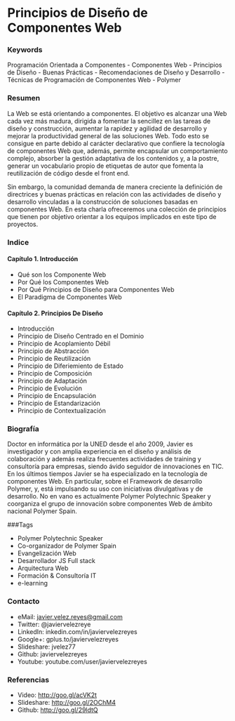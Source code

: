 Principios de Diseño de Componentes Web
=======================================

### Keywords

Programación Orientada a Componentes - Componentes Web - Principios de Diseño - Buenas Prácticas - Recomendaciones de Diseño y Desarrollo - Técnicas de Programación de Componentes Web - Polymer

### Resumen

La Web se está orientando a componentes. El objetivo es alcanzar una Web cada vez más madura, dirigida a fomentar la sencillez en las tareas de diseño y construcción, aumentar la rapidez y agilidad de desarrollo y mejorar la productividad general de las soluciones Web. Todo esto se consigue en parte debido al carácter declarativo que confiere la tecnología de componentes Web que, además, permite encapsular un  comportamiento complejo, absorber la gestión adaptativa de los contenidos y, a la postre, generar un vocabulario propio de etiquetas de autor que fomenta la reutilización de código desde el front end.

Sin embargo, la comunidad demanda de manera creciente la definición de directrices y buenas prácticas en relación con las actividades de diseño y desarrollo vinculadas a la construcción de soluciones basadas en componentes Web. En esta charla ofreceremos una colección de principios que tienen por objetivo orientar a los equipos implicados en este tipo de proyectos. 

### Indice

#### Capítulo 1. Introducción
- Qué son los Componente Web
- Por Qué los Componentes Web
- Por Qué Principios de Diseño para Componentes Web
- El Paradigma de Componentes Web


#### Capítulo 2. Principios De Diseño
- Introducción
- Principio de Diseño Centrado en el Dominio
- Principio de Acoplamiento Débil
- Principio de Abstracción
- Principio de Reutilización
- Principio de Diferiemiento de Estado
- Principio de Composición
- Principio de Adaptación
- Principio de Evolución
- Principio de Encapsulación
- Principio de Estandarización
- Principio de Contextualización

### Biografía

Doctor en informática por la UNED desde el año 2009, Javier es investigador y con amplia experiencia en el diseño y análisis de colaboración y además realiza frecuentes actividades de training y consultoría para empresas, siendo ávido seguidor de innovaciones en TIC. En los últimos tiempos Javier se ha especializado en la tecnología de componentes Web. En particular, sobre el Framework de desarrollo Polymer, y, está impulsando su uso con iniciativas divulgativas y de desarrollo. No en vano es actualmente Polymer Polytechnic Speaker y coorganiza el grupo de innovación sobre componentes Web de ámbito nacional Polymer Spain.

###Tags
- Polymer Polytechnic Speaker
- Co-organizador de Polymer Spain 
- Evangelización Web
- Desarrollador JS Full stack
- Arquitectura Web
- Formación & Consultoría IT
- e-learning


### Contacto

- eMail: javier.velez.reyes@gmail.com 
- Twitter: @javiervelezreye
- LinkedIn: inkedin.com/in/javiervelezreyes 
- Google+: gplus.to/javiervelezreyes 
- Slideshare: jvelez77
- Github: javiervelezreyes 
- Youtube: youtube.com/user/javiervelezreyes

### Referencias
- Video: http://goo.gl/acVK2t
- Slideshare: http://goo.gl/2OChM4
- Github: http://goo.gl/29ldtQ
